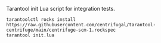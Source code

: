 Tarantool init Lua script for integration tests.

```
tarantoolctl rocks install https://raw.githubusercontent.com/centrifugal/tarantool-centrifuge/main/centrifuge-scm-1.rockspec
tarantool init.lua
```
